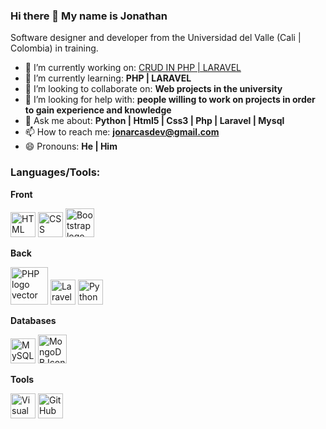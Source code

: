### Hi there 👋 My name is Jonathan
Software designer and developer from the Universidad del Valle (Cali | Colombia) in training.

- 🔭 I’m currently working on: <a href="https://github.com/JonarcasDev/CRUD">CRUD IN PHP | LARAVEL</a>
- 🌱 I’m currently learning: <strong> PHP | LARAVEL </strong>
- 👯 I’m looking to collaborate on: <strong> Web projects in the university </strong>
- 🤔 I’m looking for help with: <strong> people willing to work on projects in order to gain experience and knowledge </strong>
- 💬 Ask me about: <strong> Python | Html5 | Css3 | Php | Laravel | Mysql </strong>
- 📫 How to reach me: <strong> jonarcasdev@gmail.com </strong>
- 😄 Pronouns: <strong> He | Him</strong>

### Languages/Tools:
<strong> Front</strong>
<p><img class="larger" src="https://cdn.worldvectorlogo.com/logos/html-1.svg" width=40px alt="HTML logo vector">
<img class="larger" src="https://cdn.worldvectorlogo.com/logos/css-3.svg" width=40px alt="CSS logo vector">
<img class="larger" src="https://cdn.worldvectorlogo.com/logos/bootstrap-4.svg" width=46px alt="Bootstrap logo vector">
  
<strong> Back</strong>
<p><img class="larger" src="https://cdn.worldvectorlogo.com/logos/php-1.svg" width=60px alt="PHP logo vector">
<img class="larger" src="https://cdn.worldvectorlogo.com/logos/laravel-2.svg" width=40px alt="Laravel logo vector">
<img class="larger" src="https://cdn.worldvectorlogo.com/logos/python-5.svg" width=40px alt="Python logo vector">
  
<strong> Databases</strong>
<p><img class="larger" src="https://cdn.worldvectorlogo.com/logos/mysql-6.svg" width=40px  alt="MySQL logo vector">
<img class="larger" src="https://cdn.worldvectorlogo.com/logos/mongodb-icon-1.svg" width=46px  alt="MongoDB Icon logo vector">

<strong> Tools</strong>
<p><img class="larger" src="https://cdn.worldvectorlogo.com/logos/visual-studio-code-1.svg" width=40px alt="Visual Studio Code logo vector">
  <img class="larger" src="https://cdn.worldvectorlogo.com/logos/github-icon-1.svg" width=40px alt="GitHub Icon logo vector">
  



